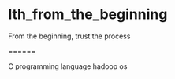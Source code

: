 # lth_from_the_beginning
From the beginning, trust the process

======

C programming language
hadoop
os
